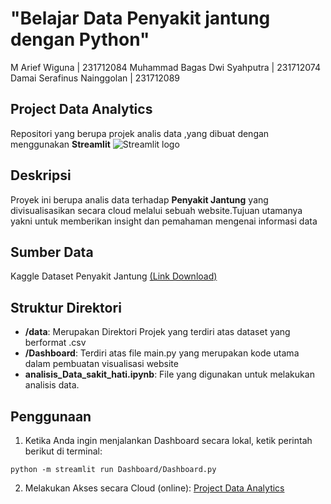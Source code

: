 # "Belajar Data Penyakit jantung dengan Python"

M Arief Wiguna | 231712084
Muhammad Bagas Dwi Syahputra | 231712074
Damai Serafinus Nainggolan | 231712089
## Project Data Analytics

 Repositori yang berupa projek analis data ,yang dibuat dengan menggunakan **Streamlit** <img src="https://user-images.githubusercontent.com/7164864/217935870-c0bc60a3-6fc0-4047-b011-7b4c59488c91.png" alt="Streamlit logo"></img>

## Deskripsi

Proyek ini berupa analis data terhadap **Penyakit Jantung** yang divisualisasikan secara cloud melalui sebuah website.Tujuan utamanya yakni untuk memberikan insight dan pemahaman mengenai informasi data

## Sumber Data

Kaggle Dataset Penyakit Jantung [(Link Download)](https://www.kaggle.com/datasets/fedesoriano/heart-failure-prediction)

## Struktur Direktori

- **/data**: Merupakan Direktori Projek yang terdiri atas dataset yang berformat .csv
- **/Dashboard**: Terdiri atas file main.py yang merupakan kode utama dalam pembuatan visualisasi website
- **analisis_Data_sakit_hati.ipynb**: File yang digunakan untuk melakukan analisis data.

## Penggunaan

1. Ketika Anda ingin menjalankan Dashboard secara lokal, ketik perintah berikut di terminal:

```shell
python -m streamlit run Dashboard/Dashboard.py
```

2. Melakukan Akses secara Cloud (online):
[Project Data Analytics](https://kwyto-analisis-data-penyakit-jantung--dashboarddashboard-ic6fn4.streamlit.app/)